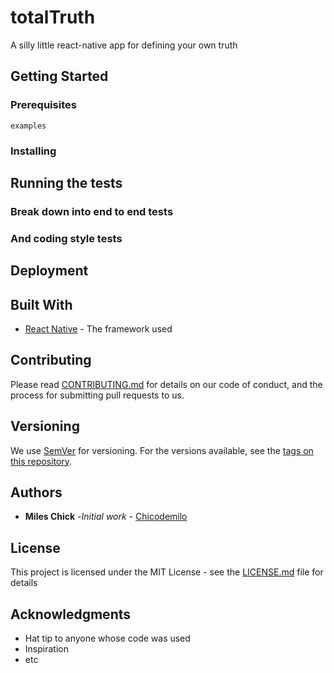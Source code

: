 # totalTruth

A silly little react-native app for defining your own truth

## Getting Started

### Prerequisites

```
examples
```

### Installing

## Running the tests

### Break down into end to end tests

### And coding style tests

## Deployment

## Built With

- [React Native](https://facebook.github.io/react-native/) - The framework used

## Contributing

Please read [CONTRIBUTING.md](https://gist.github.com/PurpleBooth/b24679402957c63ec426) for details on our code of conduct, and the process for submitting pull requests to us.

## Versioning

We use [SemVer](http://semver.org/) for versioning. For the versions available, see the [tags on this repository](https://github.com/your/project/tags).

## Authors

- **Miles Chick** -_Initial work_ - [Chicodemilo](https://github.com/Chicodemilo)

## License

This project is licensed under the MIT License - see the [LICENSE.md](LICENSE.md) file for details

## Acknowledgments

- Hat tip to anyone whose code was used
- Inspiration
- etc
